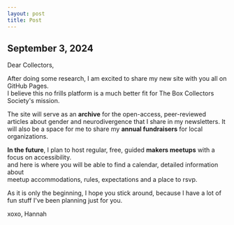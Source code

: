 ```yaml
---
layout: post
title: Post
---
```


## September 3, 2024

Dear Collectors,

After doing some research, I am excited to share my new site with you all on GitHub Pages.
\
I believe this no frills platform is a much better fit for The Box Collectors Society's mission.

The site will serve as an **archive** for the open-access, peer-reviewed articles about gender and neurodivergence
that I share in my newsletters. It will also be a space for me to share my **annual fundraisers** for local organizations.

**In the future**, I plan to host regular, free, guided **makers meetups** with a focus on accessibility.
\
and here is where you will be able to find a calendar, detailed information about
\
meetup accommodations, rules, expectations and a place to rsvp.

As it is only the beginning, I hope you stick around, because I have a lot of fun stuff I've been planning just for you.


xoxo,
Hannah


